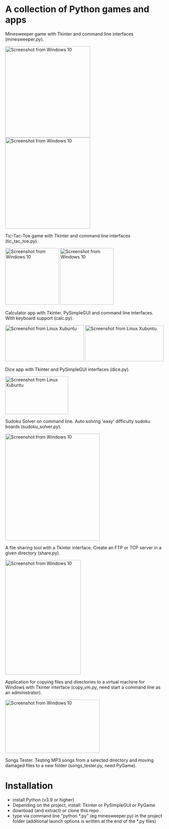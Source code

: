 # A collection of Python games and apps

Minesweeper game with Tkinter and command line interfaces (minesweeper.py).

<img title="Screenshot from Windows 10" src="https://github.com/lestec-al/python-games-and-apps/raw/main/data/minesweeper_tk_pic.png" width="270" height="290"/>  <img title="Screenshot from Windows 10" src="https://github.com/lestec-al/python-games-and-apps/raw/main/data/minesweeper_cl_pic1.png" width="270" height="290"/>

Tic-Tac-Toe game with Tkinter and command line interfaces (tic_tac_toe.py).

<img title="Screenshot from Windows 10" src="https://github.com/lestec-al/python-games-and-apps/raw/main/data/tic_tac_toe_tk_pic.png" width="170" height="180"/>  <img title="Screenshot from Windows 10" src="https://github.com/lestec-al/python-games-and-apps/raw/main/data/tic_tac_toe_cl_pic1.png" width="170" height="180"/>

Calculator app with Tkinter, PySimpleGUI and command line interfaces. With keyboard support (calc.py).

<img title="Screenshot from Linux Xubuntu" src="https://github.com/lestec-al/python-games-and-apps/raw/main/data/calc_tk_pic.png" width="250" height="115"/>  <img title="Screenshot from Linux Xubuntu" src="https://github.com/lestec-al/python-games-and-apps/raw/main/data/calc_cl_pic1.png" width="250" height="115"/>

Dice app with Tkinter and PySimpleGUI interfaces (dice.py).

<img title="Screenshot from Linux Xubuntu" src="https://github.com/lestec-al/python-games-and-apps/raw/main/data/dice_pic.png" width="200" height="120"/>

Sudoku Solver on command line. Auto solving 'easy' difficulty sudoku boards (sudoku_solver.py).

<img title="Screenshot from Windows 10" src="https://github.com/lestec-al/python-games-and-apps/raw/main/data/sudoku_solver_pic.png" width="300" height="340"/>

A file sharing tool with a Tkinter interface. Create an FTP or TCP server in a given directory (share.py).

<img title="Screenshot from Windows 10" src="https://github.com/lestec-al/python-games-and-apps/raw/main/data/share_tk_pic.png" width="240" height="365"/>

Application for copying files and directories to a virtual machine for Windows with Tkinter interface (copy_vm.py, need start a command line as an administrator).

<img title="Screenshot from Windows 10" src="https://github.com/lestec-al/python-games-and-apps/raw/main/data/copy_vm_pic.png" width="300" height="170"/>

Songs Tester. Testing MP3 songs from a selected directory and moving damaged files to a new folder (songs_tester.py, need PyGame).


# Installation

- install Python (v3.9 or higher)
- Depending on the project, install: Tkinter or PySimpleGUI or PyGame
- download (and extract) or clone this repo
- type via command line "python *.py" (eg minesweeper.py) in the project folder (additional launch options is written at the end of the *.py files)